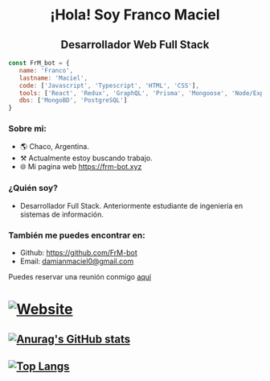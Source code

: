 
<div> 
   <h1 align="center">¡Hola! Soy Franco Maciel</h1>
   <h2 align="center">Desarrollador Web Full Stack</h2>
</div>

```js
const FrM_bot = {
   name: 'Franco',
   lastname: 'Maciel',
   code: ['Javascript', 'Typescript', 'HTML', 'CSS'],
   tools: ['React', 'Redux', 'GraphQL', 'Prisma', 'Mongoose', 'Node/Express', 'Tailwind', 'Next.js'],
   dbs: ['MongoBD', 'PostgreSQL']
}
```
### Sobre mi:
- 🌎 Chaco, Argentina.
- ⚒️ Actualmente estoy buscando trabajo.
- 🌐 Mi pagina web https://frm-bot.xyz

### ¿Quién soy?
- Desarrollador Full Stack. Anteriormente estudiante de ingeniería en sistemas de información.

### También me puedes encontrar en:
- Github: https://github.com/FrM-bot
- Email: damianmaciel0@gmail.com

<p>Puedes reservar una reunión conmigo <a href="https://calendly.com/damianmaciel0/30min" target="_blank">aquí</a></p>

# [![Website](https://img.shields.io/badge/website-000000?style=for-the-badge&logo=About.me&logoColor=white)](https://frm-bot.xyz/)

## [![Anurag's GitHub stats](https://github-readme-stats.vercel.app/api?username=FrM-bot&count_private=true&theme=gotham)](https://github.com/FrM-bot)

## [![Top Langs](https://github-readme-stats.vercel.app/api/top-langs/?username=FrM-bot&layout=default&theme=gotham)](https://github.com/FrM-bot)
